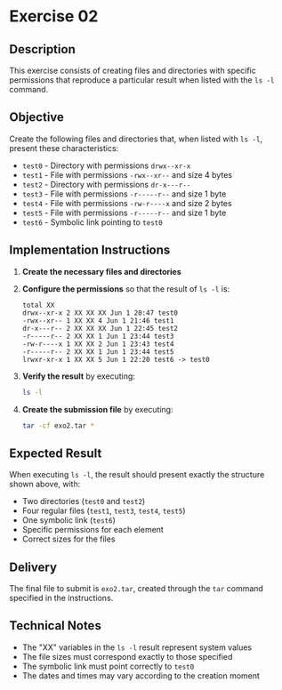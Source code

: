 # Exercise 02

## Description

This exercise consists of creating files and directories with specific permissions that reproduce a particular result when listed with the `ls -l` command.

## Objective

Create the following files and directories that, when listed with `ls -l`, present these characteristics:
- `test0` - Directory with permissions `drwx--xr-x`
- `test1` - File with permissions `-rwx--xr--` and size 4 bytes
- `test2` - Directory with permissions `dr-x---r--`
- `test3` - File with permissions `-r-----r--` and size 1 byte
- `test4` - File with permissions `-rw-r----x` and size 2 bytes
- `test5` - File with permissions `-r-----r--` and size 1 byte
- `test6` - Symbolic link pointing to `test0`

## Implementation Instructions

1. **Create the necessary files and directories**

2. **Configure the permissions** so that the result of `ls -l` is:
   ```
   total XX
   drwx--xr-x 2 XX XX XX Jun 1 20:47 test0
   -rwx--xr-- 1 XX XX 4 Jun 1 21:46 test1
   dr-x---r-- 2 XX XX XX Jun 1 22:45 test2
   -r-----r-- 2 XX XX 1 Jun 1 23:44 test3
   -rw-r----x 1 XX XX 2 Jun 1 23:43 test4
   -r-----r-- 2 XX XX 1 Jun 1 23:44 test5
   lrwxr-xr-x 1 XX XX 5 Jun 1 22:20 test6 -> test0
   ```

3. **Verify the result** by executing:
   ```bash
   ls -l
   ```

4. **Create the submission file** by executing:
   ```bash
   tar -cf exo2.tar *
   ```

## Expected Result

When executing `ls -l`, the result should present exactly the structure shown above, with:
- Two directories (`test0` and `test2`)
- Four regular files (`test1`, `test3`, `test4`, `test5`)
- One symbolic link (`test6`)
- Specific permissions for each element
- Correct sizes for the files

## Delivery

The final file to submit is `exo2.tar`, created through the `tar` command specified in the instructions.

## Technical Notes

- The "XX" variables in the `ls -l` result represent system values
- The file sizes must correspond exactly to those specified
- The symbolic link must point correctly to `test0`
- The dates and times may vary according to the creation moment
